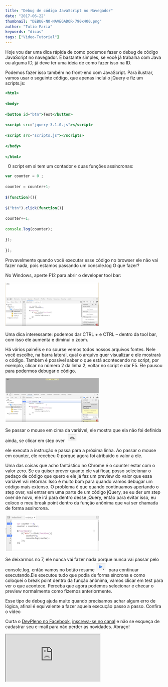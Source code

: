 ```yaml
---
title: "Debug de código JavaScript no Navegador"
date: "2017-06-22"
thumbnail: "DEBUG-NO-NAVEGADOR-790x400.png"
author: "Tulio Faria"
keywords: "dicas"
tags: ["Video-Tutorial"]
---
```



Hoje vou dar uma dica rápida de como podemos fazer o debug de código JavaScript no navegador. É bastante simples, se você já trabalha com Java ou alguma ID, já deve ter uma ideia de como fazer isso na ID.

 Podemos fazer isso também no front-end com JavaScript. Para ilustrar, vamos usar o seguinte código, que apenas inclui o jQuery e fiz um scripts.js:

```jsx {numberLines: true}
<html>

<body>

<button id="btn">Test</button>

<script src="jquery-3.1.0.js"></script>

<script src="scripts.js"></scripts>

</body>

</html>
```

  O script em si tem um contador e duas funções assíncronas:

```jsx {numberLines: true}
var counter = 0 ;

counter = counter+1;

$(function)(){

$("btn").click(function(){

counter+=1;

console.log(counter);

});

});
```

Provavelmente quando você executar esse código no browser ele não vai fazer nada, pois estamos passando um console.log O que fazer?

 No Windows, aperte F12 para abrir o developer tool bar:

 ![](14bf19f2-ae82-4643-90af-9c8d5902e607.png) 
 
 Uma dica interessante: podemos dar CTRL + e CTRL – dentro da tool bar, com isso ele aumenta e diminui o zoom.

Há vários painéis e no sourse vemos todos nossos arquivos fontes. Nele você escolhe, na barra lateral, qual o arquivo quer visualizar e ele mostrará o código. Também é possível saber o que está acontecendo no script, por exemplo, clicar no número 2 da linha 2, voltar no script e dar F5. Ele pausou para podermos debugar o código.

 ![](961d454d-4e91-4b8a-8bf8-2fcfcadc36b8.png) 
 
 Se passar o mouse em cima da variável, ele mostra que ela não foi definida ainda, se clicar em step over  ![](d1fe7ef8-44cd-465d-9df9-90f065f223b8.png)  
 
 ele executa a instrução e passa para a próxima linha. Ao passar o mouse em counter, ele recebeu 0 porque agora foi atribuído o valor a ele.

Uma das coisas que acho fantástico no Chrome é o counter estar com o valor zero. Se eu quiser prever quanto ele vai ficar, posso selecionar o pedaço de código que quero e ele já faz um preview do valor que essa variável vai retornar. Isso é muito bom para quando vamos debugar um código mais extenso. O problema é que quando  continuamos apertando o step over, vai entrar em uma parte de um código jQuery, se eu der um step over de novo, ele irá para dentro desse jQuery, então para evitar isso, eu coloco o meu break point  dentro da função anônima que vai ser chamada de forma assíncrona.

 ![](b12bc8e3-839e-40f4-9188-a1c31dd1f04d.png)
 
  Se deixarmos no 7, ele nunca vai fazer nada porque nunca vai passar pelo console.log, então vamos no botão resume ![](727e6c6e-cbd2-45f7-aa41-bf42b4550573.png)  para continuar executando.Ele executou tudo que podia de forma síncrona e como coloquei o break point dentro da função anônima, vamos clicar em test para ver o que acontece. Perceba que agora podemos selecionar e checar o preview normalmente como fizemos anteriormente. 
  
  Esse tipo de debug ajuda muito quando precisamos achar algum erro de lógica, afinal é equivalente a fazer aquela execução passo a passo. Confira o vídeo
  
   Curta o [DevPleno no Facebook](https://www.facebook.com/devpleno), [inscreva-se no canal](https://www.youtube.com/devplenocom) e não se esqueça de cadastrar seu e-mail para não perder as novidades. Abraço!


  <div class="embed-responsive embed-responsive-16by9">
   <iframe class="embed-responsive-item" src="https://www.youtube.com/embed/I6RCJ6BDHz0" allowfullscreen></iframe>
    </div>
